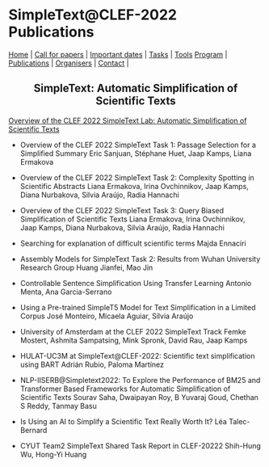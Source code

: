 # SimpleText@CLEF-2022 Publications
<p align="center">
</p>

[Home](./) | [Call for papers](./CFP) | [Important dates](./dates) | [Tasks](./tasks)  | [Tools](./tools) 
[Program](./program) | [Publications](./publications) | [Organisers](./organisers) | [Contact](./contact) |


<h2 align="center">SimpleText: Automatic Simplification of Scientific Texts</h2>

[Overview of the CLEF 2022 SimpleText Lab: Automatic Simplification of Scientific Texts](https://link.springer.com/chapter/10.1007/978-3-031-13643-6_28)

- Overview of the CLEF 2022 SimpleText Task 1: Passage Selection for a Simplified Summary
Eric Sanjuan, Stéphane Huet, Jaap Kamps, Liana Ermakova

- Overview of the CLEF 2022 SimpleText Task 2: Complexity Spotting in Scientific Abstracts
Liana Ermakova, Irina Ovchinnikov, Jaap Kamps, Diana Nurbakova, Silvia Araújo, Radia Hannachi

- Overview of the CLEF 2022 SimpleText Task 3: Query Biased Simplification of Scientific Texts
Liana Ermakova, Irina Ovchinnikov, Jaap Kamps, Diana Nurbakova, Silvia Araújo, Radia Hannachi

- Searching for explanation of difficult scientific terms
Majda Ennaciri

- Assembly Models for SimpleText Task 2: Results from Wuhan University Research Group
Huang Jianfei, Mao Jin

- Controllable Sentence Simplification Using Transfer Learning
Antonio Menta, Ana Garcia-Serrano

- Using a Pre-trained SimpleT5 Model for Text Simplification in a Limited Corpus
José Monteiro, Micaela Aguiar, Sílvia Araújo

- University of Amsterdam at the CLEF 2022 SimpleText Track
Femke Mostert, Ashmita Sampatsing, Mink Spronk, David Rau, Jaap Kamps

- HULAT-UC3M at SimpleText@CLEF-2022: Scientific text simplification using BART
Adrián Rubio, Paloma Martínez

- NLP-IISERB@Simpletext2022: To Explore the Performance of BM25 and Transformer Based Frameworks for Automatic Simplification of Scientific Texts
Sourav Saha, Dwaipayan Roy, B Yuvaraj Goud, Chethan S Reddy, Tanmay Basu

- Is Using an AI to Simplify a Scientific Text Really Worth It?
Léa Talec-Bernard

- CYUT Team2 SimpleText Shared Task Report in CLEF-20222
Shih-Hung Wu, Hong-Yi Huang

